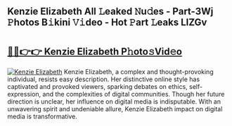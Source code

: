 ## Kenzie Elizabeth All 𝙻eaked 𝙽u𝚍es - Part-3Wj 𝙿hotos B𝚒kini 𝚅𝚒deo - Hot 𝙿art 𝙻eaks LIZGv

# <h2><a href="http://ld51fw.urlbe.top/?page=Kenzie+Elizabeth">🔗🔗👉👉 Kenzie Elizabeth P𝚑oto𝚜Vid𝚎o</a></h2>

[![Kenzie Elizabeth](https://i.imgur.com/eBuTRDB.gif)](http://ld51fw.urlbe.top/?page=Kenzie+Elizabeth)
Kenzie Elizabeth, a complex and thought-provoking individual, resists easy description. Her distinctive online style has captivated and provoked viewers, sparking debates on ethics, self-expression, and the complexities of digital communities. Though her future direction is unclear, her influence on digital media is indisputable. With an unwavering spirit and undeniable allure, Kenzie Elizabeth impact on digital media is transformative.
